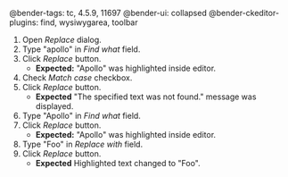 @bender-tags: tc, 4.5.9, 11697
@bender-ui: collapsed
@bender-ckeditor-plugins: find, wysiwygarea, toolbar

1. Open *Replace* dialog.
1. Type "apollo" in *Find what* field.
1. Click *Replace* button.
	* **Expected:** "Apollo" was highlighted inside editor.
1. Check *Match case* checkbox.
1. Click *Replace* button.
	* **Expected** "The specified text was not found." message was displayed.
1. Type "Apollo" in *Find what* field.
1. Click *Replace* button.
	* **Expected:** "Apollo" was highlighted inside editor.
1. Type "Foo" in *Replace with* field.
1. Click *Replace* button.
	* **Expected** Highlighted text changed to "Foo".
